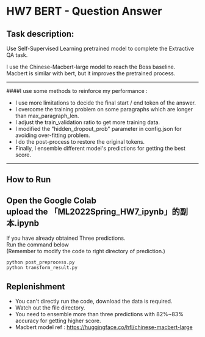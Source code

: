 # HW7 BERT - Question Answer 
## Task description:
Use Self-Supervised Learning pretrained model to complete the Extractive QA task.

I use the Chinese-Macbert-large model to reach the Boss baseline.<br>
Macbert is similar with bert, but it improves the pretrained process.<br>

--------------------------------------------------------------
####I use some methods to reinforce my performance : <br>
* I use more limitations to decide the final start / end token of the answer.<br>
* I overcome the training problem on some paragraphs which are longer than max_paragraph_len.<br>
* I adjust the train_validation ratio to get more training data.<br>
* I modified the "hidden_dropout_prob" parameter in config.json for avoiding over-fitting problem.<br>
* I do the post-process to restore the original tokens.
* Finally, I ensemble different model's predictions for getting the best score.
--------------------------------------------------------------

## How to Run
Open the Google Colab<br>
upload the 「ML2022Spring_HW7_ipynb」的副本.ipynb<br>
--------------------------------------------------------------
If you have already obtained Three predictions.<br>
Run the command below<br>
(Remember to modify the code to right directory of prediction.)
```
python post_preprocess.py
python transform_result.py
```
## Replenishment
* You can't directly run the code, download the data is required.
* Watch out the file directory.
* You need to ensemble more than three predictions with 82%~83% accuracy for getting higher score.
* Macbert model ref : https://huggingface.co/hfl/chinese-macbert-large

